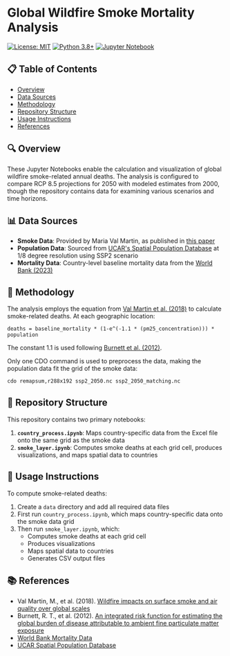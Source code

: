 # Global Wildfire Smoke Mortality Analysis

[![License: MIT](https://img.shields.io/badge/License-MIT-yellow.svg)](https://opensource.org/licenses/MIT)
[![Python 3.8+](https://img.shields.io/badge/python-3.8+-blue.svg)](https://www.python.org/downloads/)
[![Jupyter Notebook](https://img.shields.io/badge/Jupyter-Notebook-orange.svg)](https://jupyter.org/)

## 📋 Table of Contents
- [Overview](#overview)
- [Data Sources](#data-sources)
- [Methodology](#methodology)
- [Repository Structure](#repository-structure)
- [Usage Instructions](#usage-instructions)
- [References](#references)

## 🔍 Overview

These Jupyter Notebooks enable the calculation and visualization of global wildfire smoke-related annual deaths. The analysis is configured to compare RCP 8.5 projections for 2050 with modeled estimates from 2000, though the repository contains data for examining various scenarios and time horizons.

## 📊 Data Sources

- **Smoke Data**: Provided by Maria Val Martin, as published in [this paper](https://agupubs.onlinelibrary.wiley.com/doi/10.1029/2018GH000144)
- **Population Data**: Sourced from [UCAR's Spatial Population Database](https://www.cgd.ucar.edu/sections/iam/modeling/spatial-population) at 1/8 degree resolution using SSP2 scenario
- **Mortality Data**: Country-level baseline mortality data from the [World Bank (2023)](https://data.worldbank.org/indicator/SP.DYN.CDRT.IN)

## 🧮 Methodology

The analysis employs the equation from [Val Martin et al. (2018)](https://agupubs.onlinelibrary.wiley.com/doi/10.1029/2018GH000144) to calculate smoke-related deaths. At each geographic location:

```
deaths = baseline_mortality * (1-e^(-1.1 * (pm25_concentration))) * population
```

The constant 1.1 is used following [Burnett et al. (2012)](https://ehp.niehs.nih.gov/doi/10.1289/ehp.1104049).

Only one CDO command is used to preprocess the data, making the population data fit the grid of the smoke data:

```bash
cdo remapsum,r288x192 ssp2_2050.nc ssp2_2050_matching.nc
```

## 📁 Repository Structure

This repository contains two primary notebooks:

1. **`country_process.ipynb`**: Maps country-specific data from the Excel file onto the same grid as the smoke data
2. **`smoke_layer.ipynb`**: Computes smoke deaths at each grid cell, produces visualizations, and maps spatial data to countries

## 🚀 Usage Instructions

To compute smoke-related deaths:

1. Create a `data` directory and add all required data files
2. First run `country_process.ipynb`, which maps country-specific data onto the smoke data grid
3. Then run `smoke_layer.ipynb`, which:
   - Computes smoke deaths at each grid cell
   - Produces visualizations
   - Maps spatial data to countries
   - Generates CSV output files

## 📚 References

- Val Martin, M., et al. (2018). [Wildfire impacts on surface smoke and air quality over global scales](https://agupubs.onlinelibrary.wiley.com/doi/10.1029/2018GH000144)
- Burnett, R. T., et al. (2012). [An integrated risk function for estimating the global burden of disease attributable to ambient fine particulate matter exposure](https://ehp.niehs.nih.gov/doi/10.1289/ehp.1104049)
- [World Bank Mortality Data](https://data.worldbank.org/indicator/SP.DYN.CDRT.IN)
- [UCAR Spatial Population Database](https://www.cgd.ucar.edu/sections/iam/modeling/spatial-population)
